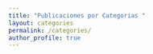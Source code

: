 ```yaml
---
title: "Publicaciones por Categorias "
layout: categories
permalink: /categories/
author_profile: true
---
```

